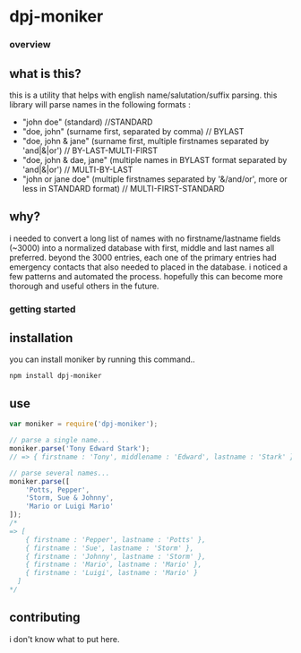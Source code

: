 dpj-moniker
=======
### overview
what is this?
--------------------------------------
this is a utility that helps with english name/salutation/suffix parsing. this library will parse names in the following formats :
- "john doe" (standard) //STANDARD
- "doe, john" (surname first, separated by comma) // BYLAST
- "doe, john & jane" (surname first, multiple firstnames separated by 'and|&|or') // BY-LAST-MULTI-FIRST
- "doe, john & dae, jane" (multiple names in BYLAST format separated by 'and|&|or') // MULTI-BY-LAST
- "john or jane doe" (multiple firstnames separated by '&/and/or', more or less in STANDARD format) // MULTI-FIRST-STANDARD

why?
--------------------------------------
i needed to convert a long list of names with no firstname/lastname fields (~3000) into a normalized database with first, middle and last names all preferred. beyond the 3000 entries, each one of the primary entries had emergency contacts that also needed to placed in the database. i noticed a few patterns and automated the process. hopefully this can become more thorough and useful others in the future. 

### getting started
installation
--------------------------------------
you can install moniker by running this command..
```shell
npm install dpj-moniker
```

use
--------------------------------------
```js
var moniker = require('dpj-moniker');

// parse a single name...
moniker.parse('Tony Edward Stark'); 
// => { firstname : 'Tony', middlename : 'Edward', lastname : 'Stark' }

// parse several names...
moniker.parse([
    'Potts, Pepper',
    'Storm, Sue & Johnny',
    'Mario or Luigi Mario'
]);
/*
=> [
    { firstname : 'Pepper', lastname : 'Potts' },
    { firstname : 'Sue', lastname : 'Storm' },
    { firstname : 'Johnny', lastname : 'Storm' },
    { firstname : 'Mario', lastname : 'Mario' },
    { firstname : 'Luigi', lastname : 'Mario' }
  ]
*/
```
## contributing
i don't know what to put here.
